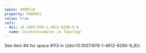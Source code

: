```yaml
---
space: S000110
property: P000051
value: true
refs:
- doi: 10.1007/978-1-4612-6290-9_6
  name: Counterexamples in Topology
---
```


See item #4 for space #113 in {{doi:10.1007/978-1-4612-6290-9_6}}.
